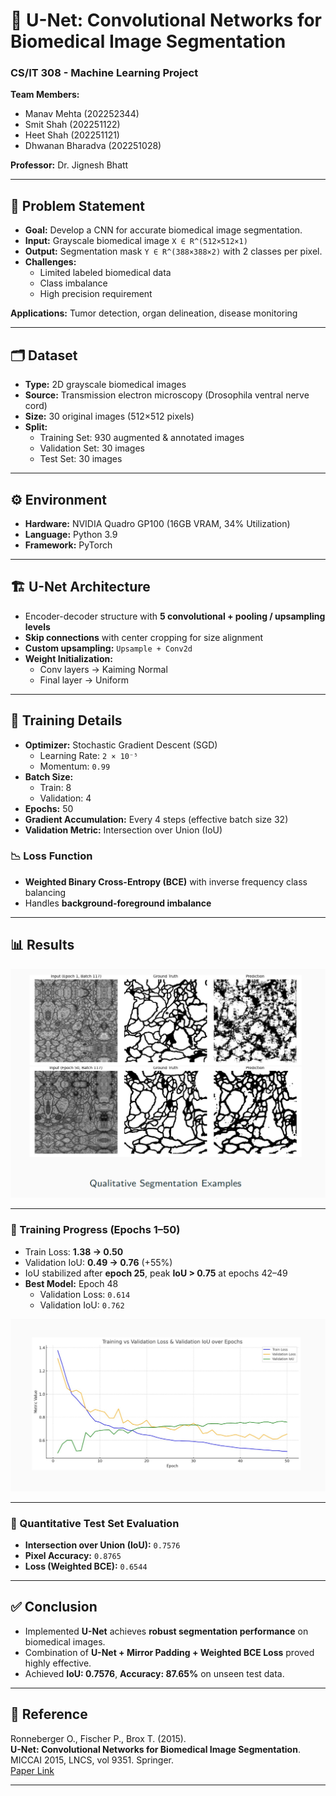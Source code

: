 # 🧠 U-Net: Convolutional Networks for Biomedical Image Segmentation  

### CS/IT 308 - Machine Learning Project  
**Team Members:**  
- Manav Mehta (202252344)  
- Smit Shah (202251122)  
- Heet Shah (202251121)  
- Dhwanan Bharadva (202251028)  

**Professor:** Dr. Jignesh Bhatt  

---

## 📌 Problem Statement
- **Goal:** Develop a CNN for accurate biomedical image segmentation.  
- **Input:** Grayscale biomedical image `X ∈ R^(512×512×1)`  
- **Output:** Segmentation mask `Y ∈ R^(388×388×2)` with 2 classes per pixel.  
- **Challenges:**  
  - Limited labeled biomedical data  
  - Class imbalance  
  - High precision requirement  

**Applications:** Tumor detection, organ delineation, disease monitoring  

---

## 🗂️ Dataset
- **Type:** 2D grayscale biomedical images  
- **Source:** Transmission electron microscopy (Drosophila ventral nerve cord)  
- **Size:** 30 original images (512×512 pixels)  
- **Split:**  
  - Training Set: 930 augmented & annotated images  
  - Validation Set: 30 images  
  - Test Set: 30 images  

---

## ⚙️ Environment
- **Hardware:** NVIDIA Quadro GP100 (16GB VRAM, 34% Utilization)  
- **Language:** Python 3.9  
- **Framework:** PyTorch  

---

## 🏗️ U-Net Architecture
- Encoder-decoder structure with **5 convolutional + pooling / upsampling levels**  
- **Skip connections** with center cropping for size alignment  
- **Custom upsampling:** `Upsample + Conv2d`  
- **Weight Initialization:**  
  - Conv layers → Kaiming Normal  
  - Final layer → Uniform  

---

## 🔧 Training Details
- **Optimizer:** Stochastic Gradient Descent (SGD)  
  - Learning Rate: `2 × 10⁻⁵`  
  - Momentum: `0.99`  
- **Batch Size:**  
  - Train: 8  
  - Validation: 4  
- **Epochs:** 50  
- **Gradient Accumulation:** Every 4 steps (effective batch size 32)  
- **Validation Metric:** Intersection over Union (IoU)  

### 📉 Loss Function
- **Weighted Binary Cross-Entropy (BCE)** with inverse frequency class balancing  
- Handles **background-foreground imbalance**  

---

## 📊 Results

![Training Progress](./result_1.png)

---

### 🔹 Training Progress (Epochs 1–50)
- Train Loss: **1.38 → 0.50**  
- Validation IoU: **0.49 → 0.76** (+55%)  
- IoU stabilized after **epoch 25**, peak **IoU > 0.75** at epochs 42–49  
- **Best Model:** Epoch 48  
  - Validation Loss: `0.614`  
  - Validation IoU: `0.762`  

![Training Progress](./result_2.png)

---

### 🔹 Quantitative Test Set Evaluation
- **Intersection over Union (IoU):** `0.7576`  
- **Pixel Accuracy:** `0.8765`  
- **Loss (Weighted BCE):** `0.6544`  

---

## ✅ Conclusion
- Implemented **U-Net** achieves **robust segmentation performance** on biomedical images.  
- Combination of **U-Net + Mirror Padding + Weighted BCE Loss** proved highly effective.  
- Achieved **IoU: 0.7576**, **Accuracy: 87.65%** on unseen test data.  

---

## 📖 Reference
Ronneberger O., Fischer P., Brox T. (2015).  
**U-Net: Convolutional Networks for Biomedical Image Segmentation**.  
MICCAI 2015, LNCS, vol 9351. Springer.  
[Paper Link](https://arxiv.org/abs/1505.04597)  

---
